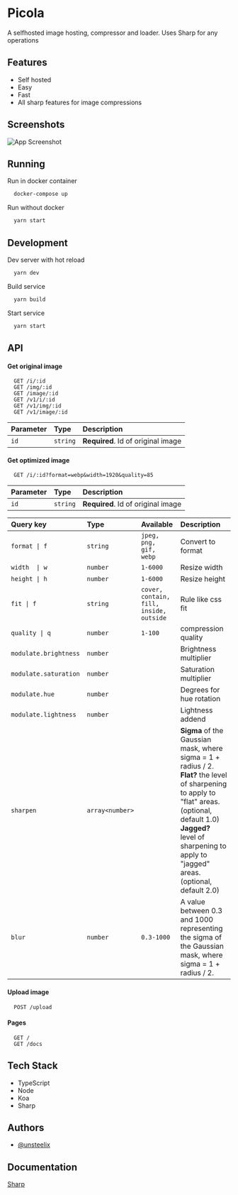 
# Picola

A selfhosted image hosting, compressor and loader. Uses Sharp for any operations


## Features

- Self hosted
- Easy
- Fast
- All sharp features for image compressions


## Screenshots

![App Screenshot](https://i.ibb.co/3vpPH9s/image.png)

## Running

Run in docker container

```bash
  docker-compose up
```

Run without docker

```bash
  yarn start
```

## Development

Dev server with hot reload

```bash
  yarn dev
```

Build service

```bash
  yarn build
```

Start service

```bash
  yarn start
```
## API

#### Get original image

```http
  GET /i/:id
  GET /img/:id
  GET /image/:id
  GET /v1/i/:id
  GET /v1/img/:id
  GET /v1/image/:id  
```


| Parameter | Type     | Description                   |
| :-------- | :------- | :---------------------------- |
| `id` | `string` | **Required**. Id of original image |

#### Get optimized image

```http
  GET /i/:id?format=webp&width=1920&quality=85
```
| Parameter | Type     | Description                        |
| :-------- | :------- | :--------------------------------- |
| `id`      | `string` | **Required**. Id of original image |

| Query key             | Type            | Available                               | Description                       |
| :-------------------- | :-------------- | :-------------------------------------- | :-------------------------------- |
| `format \| f`         | `string`        | `jpeg, png, gif, webp`                  | Convert to format                 |
| `width  \| w`         | `number`        | `1-6000`                                | Resize width                      |
| `height \| h`         | `number`        | `1-6000`                                | Resize height                     |
| `fit \| f`            | `string`        | `cover, contain, fill, inside, outside` | Rule like css fit                 |
| `quality \| q`        | `number`        | `1-100`                                 | compression quality               |
| `modulate.brightness` | `number`        |                                         | Brightness multiplier             |
| `modulate.saturation` | `number`        |                                         | Saturation multiplier             |
| `modulate.hue`        | `number`        |                                         | Degrees for hue rotation          |
| `modulate.lightness`  | `number`        |                                         | Lightness addend                  |
| `sharpen`             | `array<number>` |                                         | **Sigma** of the Gaussian mask, where sigma = 1 + radius / 2. **Flat?** the level of sharpening to apply to "flat" areas. (optional, default 1.0) **Jagged?** level of sharpening to apply to "jagged" areas. (optional, default 2.0)|
| `blur`                | `number`        | `0.3-1000`                              | A value between 0.3 and 1000 representing the sigma of the Gaussian mask, where sigma = 1 + radius / 2. |


#### Upload image

```http
  POST /upload
```

#### Pages

```http
  GET /
  GET /docs
```
## Tech Stack

* TypeScript 
* Node
* Koa
* Sharp


## Authors

- [@unsteelix](https://www.github.com/unsteelix)


## Documentation

[Sharp](https://sharp.pixelplumbing.com)

